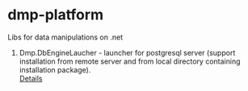 # dmp-platform
Libs for data manipulations on .net

1. Dmp.DbEngineLaucher - launcher for postgresql server (support installation from remote server and from local directory containing installation package).<br />[Details](https://github.com/rguryanov/dmp-platform/blob/master/src/Dmp.DbEngineLaucher/README.md)
